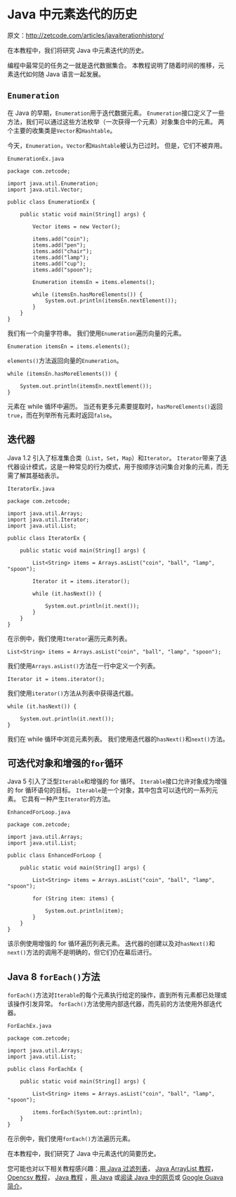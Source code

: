 # Java 中元素迭代的历史

原文：http://zetcode.com/articles/javaiterationhistory/

在本教程中，我们将研究 Java 中元素迭代的历史。

编程中最常见的任务之一就是迭代数据集合。 本教程说明了随着时间的推移，元素迭代如何随 Java 语言一起发展。

## `Enumeration`

在 Java 的早期，`Enumeration`用于迭代数据元素。 `Enumeration`接口定义了一些方法，我们可以通过这些方法枚举（一次获得一个元素）对象集合中的元素。 两个主要的收集类是`Vector`和`Hashtable`。

今天，`Enumeration`，`Vector`和`Hashtable`被认为已过时。 但是，它们不被弃用。

`EnumerationEx.java`

```
package com.zetcode;

import java.util.Enumeration;
import java.util.Vector;

public class EnumerationEx {

    public static void main(String[] args) {

        Vector items = new Vector();

        items.add("coin");
        items.add("pen");
        items.add("chair");
        items.add("lamp");
        items.add("cup");
        items.add("spoon");

        Enumeration itemsEn = items.elements();

        while (itemsEn.hasMoreElements()) {
            System.out.println(itemsEn.nextElement());
        }
    }
}

```

我们有一个向量字符串。 我们使用`Enumeration`遍历向量的元素。

```
Enumeration itemsEn = items.elements();

```

`elements()`方法返回向量的`Enumeration`。

```
while (itemsEn.hasMoreElements()) {

    System.out.println(itemsEn.nextElement());
}

```

元素在 while 循环中遍历。 当还有更多元素要提取时，`hasMoreElements()`返回`true`，而在列举所有元素时返回`false`。

## 迭代器

Java 1.2 引入了标准集合类（`List`，`Set`，`Map`）和`Iterator`。 `Iterator`带来了迭代器设计模式，这是一种常见的行为模式，用于按顺序访问集合对象的元素，而无需了解其基础表示。

`IteratorEx.java`

```
package com.zetcode;

import java.util.Arrays;
import java.util.Iterator;
import java.util.List;

public class IteratorEx {

    public static void main(String[] args) {

        List<String> items = Arrays.asList("coin", "ball", "lamp", "spoon");

        Iterator it = items.iterator();

        while (it.hasNext()) {

            System.out.println(it.next());
        }
    }
}

```

在示例中，我们使用`Iterator`遍历元素列表。

```
List<String> items = Arrays.asList("coin", "ball", "lamp", "spoon");

```

我们使用`Arrays.asList()`方法在一行中定义一个列表。

```
Iterator it = items.iterator();

```

我们使用`iterator()`方法从列表中获得迭代器。

```
while (it.hasNext()) {

    System.out.println(it.next());
}

```

我们在 while 循环中浏览元素列表。 我们使用迭代器的`hasNext()`和`next()`方法。

## 可迭代对象和增强的`for`循环

Java 5 引入了泛型`Iterable`和增强的 for 循环。 `Iterable`接口允许对象成为增强的 for 循环语句的目标。 `Iterable`是一个对象，其中包含可以迭代的一系列元素。 它具有一种产生`Iterator`的方法。

`EnhancedForLoop.java`

```
package com.zetcode;

import java.util.Arrays;
import java.util.List;

public class EnhancedForLoop {

    public static void main(String[] args) {

        List<String> items = Arrays.asList("coin", "ball", "lamp", "spoon");

        for (String item: items) {

            System.out.println(item);
        }
    }
}

```

该示例使用增强的 for 循环遍历列表元素。 迭代器的创建以及对`hasNext()`和`next()`方法的调用不是明确的，但它们仍在幕后进行。

## Java 8 `forEach()`方法

`forEach()`方法对`Iterable`的每个元素执行给定的操作，直到所有元素都已处理或该操作引发异常。 `forEach()`方法使用内部迭代器，而先前的方法使用外部迭代器。

`ForEachEx.java`

```
package com.zetcode;

import java.util.Arrays;
import java.util.List;

public class ForEachEx {

    public static void main(String[] args) {

        List<String> items = Arrays.asList("coin", "ball", "lamp", "spoon");

        items.forEach(System.out::println);
    }
}

```

在示例中，我们使用`forEach()`方法遍历元素。

在本教程中，我们研究了 Java 中元素迭代的简要历史。

您可能也对以下相关教程感兴趣：[用 Java 过滤列表](/articles/javafilterlist/)， [Java ArrayList 教程](/articles/javaarraylist/)， [Opencsv 教程](/articles/opencsv/)， [Java 教程](/lang/java/) ，[用 Java](/articles/javareadtext/) 或[阅读 Java 中的网页](/articles/javareadwebpage/)或 [Google Guava 简介](/articles/guava/)。